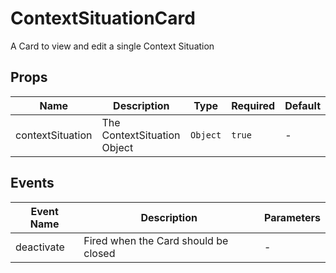# ContextSituationCard

A Card to view and edit a single Context Situation

## Props

<!-- @vuese:ContextSituationCard:props:start -->
|Name|Description|Type|Required|Default|
|---|---|---|---|---|
|contextSituation|The ContextSituation Object|`Object`|`true`|-|

<!-- @vuese:ContextSituationCard:props:end -->


## Events

<!-- @vuese:ContextSituationCard:events:start -->
|Event Name|Description|Parameters|
|---|---|---|
|deactivate|Fired when the Card should be closed|-|

<!-- @vuese:ContextSituationCard:events:end -->


